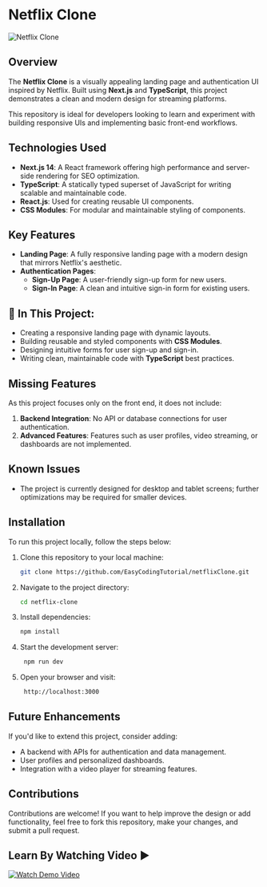  # Netflix Clone  
![Netflix Clone](https://github.com/user-attachments/assets/placeholder-image.png)

## Overview  
The **Netflix Clone** is a visually appealing landing page and authentication UI inspired by Netflix. Built using **Next.js** and **TypeScript**, this project demonstrates a clean and modern design for streaming platforms.  

This repository is ideal for developers looking to learn and experiment with building responsive UIs and implementing basic front-end workflows.  

## Technologies Used  
- **Next.js 14**: A React framework offering high performance and server-side rendering for SEO optimization.  
- **TypeScript**: A statically typed superset of JavaScript for writing scalable and maintainable code.  
- **React.js**: Used for creating reusable UI components.  
- **CSS Modules**: For modular and maintainable styling of components.  

## Key Features  
- **Landing Page**: A fully responsive landing page with a modern design that mirrors Netflix's aesthetic.  
- **Authentication Pages**:  
  - **Sign-Up Page**: A user-friendly sign-up form for new users.  
  - **Sign-In Page**: A clean and intuitive sign-in form for existing users.  

## 📌 In This Project:  
- Creating a responsive landing page with dynamic layouts.  
- Building reusable and styled components with **CSS Modules**.  
- Designing intuitive forms for user sign-up and sign-in.  
- Writing clean, maintainable code with **TypeScript** best practices.  

## Missing Features  
As this project focuses only on the front end, it does not include:  
1. **Backend Integration**: No API or database connections for user authentication.  
2. **Advanced Features**: Features such as user profiles, video streaming, or dashboards are not implemented.  

## Known Issues  
- The project is currently designed for desktop and tablet screens; further optimizations may be required for smaller devices.  

## Installation  
To run this project locally, follow the steps below:  

1. Clone this repository to your local machine:  
   ```bash  
   git clone https://github.com/EasyCodingTutorial/netflixClone.git
    ```
2. Navigate to the project directory:
   ```bash  
   cd netflix-clone  
    ```
3. Install dependencies:
   ```bash  
   npm install  
    ```
4. Start the development server:
   ```bash  
    npm run dev  
    ```
5. Open your browser and visit:
   ```bash  
    http://localhost:3000  
    ```

## Future Enhancements
If you'd like to extend this project, consider adding:
  - A backend with APIs for authentication and data management.
  - User profiles and personalized dashboards.
  - Integration with a video player for streaming features.



## Contributions
Contributions are welcome! If you want to help improve the design or add functionality, feel free to fork this repository, make your changes, and submit a pull request.



## Learn By Watching Video ▶️
[![Watch Demo Video](https://img.youtube.com/vi/2tZL7bgK9uk/maxresdefault.jpg)](https://www.youtube.com/watch?v=2tZL7bgK9uk)
